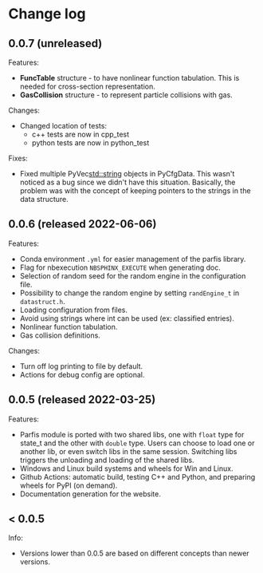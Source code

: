 # Change log

## 0.0.7 (unreleased)

Features:
  - **FuncTable** structure - to have nonlinear function tabulation. This is needed 
    for cross-section representation.
  - **GasCollision** structure - to represent particle collisions with gas.

Changes:
  - Changed location of tests:
    * c++ tests are now in cpp_test
    * python tests are now in python_test

Fixes:
  - Fixed multiple PyVec<std::string> objects in PyCfgData. This wasn't
    noticed as a bug since we didn't have this situation. Basically, the problem
    was with the concept of keeping pointers to the strings in the data structure.

## 0.0.6 (released 2022-06-06)

Features:

  - Conda environment `.yml` for easier management of the parfis library.
  - Flag for nbexecution `NBSPHINX_EXECUTE` when generating doc.
  - Selection of random seed for the random engine in the configuration file.
  - Possibility to change the random engine by setting `randEngine_t` in `datastruct.h`.
  - Loading configuration from files.
  - Avoid using strings where int can be used (ex: classified entries).
  - Nonlinear function tabulation.
  - Gas collision definitions.

Changes:

  - Turn off log printing to file by default.
  - Actions for debug config are optional.

## 0.0.5 (released 2022-03-25)

Features:

  - Parfis module is ported with two shared libs, one with `float` type for state_t and the other
    with `double` type. Users can choose to load one or another lib, or even switch libs in the 
    same session. Switching libs triggers the unloading and loading of the shared libs.
  - Windows and Linux build systems and wheels for Win and Linux.
  - Github Actions: automatic build, testing C++ and Python, and preparing wheels for PyPI (on demand).
  - Documentation generation for the website.

## < 0.0.5

Info:

  - Versions lower than 0.0.5 are based on different concepts than newer versions.